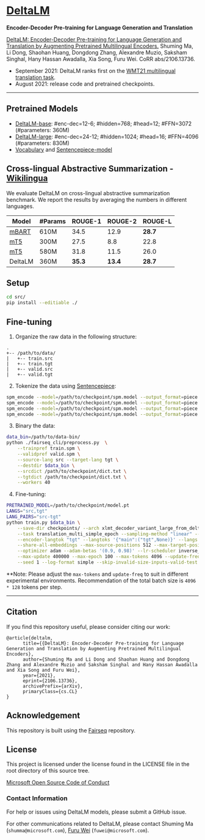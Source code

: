 # [DeltaLM](https://arxiv.org/abs/2106.13736)

**Encoder-Decoder Pre-training for Language Generation and Translation** 

[DeltaLM: Encoder-Decoder Pre-training for Language Generation and Translation by Augmenting Pretrained Multilingual Encoders.](https://arxiv.org/abs/2106.13736) Shuming Ma, Li Dong, Shaohan Huang, Dongdong Zhang, Alexandre Muzio, Saksham Singhal, Hany Hassan Awadalla, Xia Song, Furu Wei. CoRR abs/2106.13736.

- September 2021: DeltaLM ranks first on the [WMT21 multilingual translation task](http://www.statmt.org/wmt21/large-scale-multilingual-translation-task.html).
- August 2021: release code and pretrained checkpoints.

---

## Pretrained Models

- [DeltaLM-base](https://deltalm.blob.core.windows.net/deltalm/deltalm-base.pt): #enc-dec=12-6; #hidden=768; #head=12; #FFN=3072 (#parameters: 360M)
- [DeltaLM-large](https://deltalm.blob.core.windows.net/deltalm/deltalm-large.pt): #enc-dec=24-12; #hidden=1024; #head=16; #FFN=4096 (#parameters: 830M)
- [Vocabulary](https://deltalm.blob.core.windows.net/deltalm/dict.txt) and [Sentencepiece-model](https://deltalm.blob.core.windows.net/deltalm/spm.model)


## Cross-lingual Abstractive Summarization - [Wikilingua](https://arxiv.org/abs/2010.03093)

We evaluate DeltaLM on cross-lingual abstractive summarization benchmark. We report the results by averaging the numbers in different languages. 

|   Model   |   #Params   |  ROUGE-1  |  ROUGE-2  |  ROUGE-L  |
|-----------|-------------|-----------|-----------|-----------|
| [mBART](https://arxiv.org/abs/2001.08210)     | 610M        | 34.5      | 12.9      | **28.7**      |
| [mT5](https://arxiv.org/abs/2010.11934)       | 300M        | 27.5      | 8.8       | 22.8      |
| [mT5](https://arxiv.org/abs/2010.11934)       | 580M        | 31.8      | 11.5      | 26.0      |
| DeltaLM   | 360M        | **35.3**      | **13.4**      | **28.7**      |


## Setup

```bash
cd src/
pip install --editiable ./
```

## Fine-tuning

1. Organize the raw data in the following structure:
```
.
+-- /path/to/data/
|   +-- train.src
|   +-- train.tgt
|   +-- valid.src
|   +-- valid.tgt
```

2. Tokenize the data using [Sentencepiece](https://github.com/google/sentencepiece):

```bash
spm_encode --model=/path/to/checkpoint/spm.model --output_format=piece < train.src > train.spm.src
spm_encode --model=/path/to/checkpoint/spm.model --output_format=piece < train.tgt > train.spm.tgt
spm_encode --model=/path/to/checkpoint/spm.model --output_format=piece < valid.src > valid.spm.src
spm_encode --model=/path/to/checkpoint/spm.model --output_format=piece < valid.tgt > valid.spm.tgt
```

3. Binary the data:

```bash
data_bin=/path/to/data-bin/
python ./fairseq_cli/preprocess.py  \
    --trainpref train.spm \
    --validpref valid.spm \
    --source-lang src --target-lang tgt \
    --destdir $data_bin \
    --srcdict /path/to/checkpoint/dict.txt \
    --tgtdict /path/to/checkpoint/dict.txt \
    --workers 40
```

4. Fine-tuning:

```bash
PRETRAINED_MODEL=/path/to/checkpoint/model.pt
LANGS="src,tgt"
LANG_PAIRS="src-tgt"
python train.py $data_bin \
    --save-dir checkpoints/ --arch xlmt_decoder_variant_large_from_deltalm_postnorm --pretrained-deltalm-checkpoint $PRETRAINED_MODEL --init-encoder-only --init-decoder-only --variant addffn \
    --task translation_multi_simple_epoch --sampling-method "linear" --sampling-temperature 5.0 --min-sampling-temperature 1.0 --warmup-epoch 5 \
    --encoder-langtok "tgt" --langtoks '{"main":("tgt",None)}' --langs $LANGS --lang-pairs $LANG_PAIRS \
    --share-all-embeddings --max-source-positions 512 --max-target-positions 512 --criterion label_smoothed_cross_entropy --label-smoothing 0.1 \
    --optimizer adam --adam-betas '(0.9, 0.98)' --lr-scheduler inverse_sqrt --lr 1e-4 --warmup-init-lr 1e-07 --stop-min-lr 1e-09 --warmup-updates 4000 \
    --max-update 400000 --max-epoch 100 --max-tokens 4096 --update-freq 1 \
    --seed 1 --log-format simple --skip-invalid-size-inputs-valid-test --ddp-backend=no_c10d
```
**Note: Please adjust the `max-tokens` and `update-freq` to suit in different experimental environments. Recommendation of the total batch size is `4096 * 128` tokens per step.

---

## Citation

If you find this repository useful, please consider citing our work:
```
@article{deltalm,
      title={{DeltaLM}: Encoder-Decoder Pre-training for Language Generation and Translation by Augmenting Pretrained Multilingual Encoders}, 
      author={Shuming Ma and Li Dong and Shaohan Huang and Dongdong Zhang and Alexandre Muzio and Saksham Singhal and Hany Hassan Awadalla and Xia Song and Furu Wei},
      year={2021},
      eprint={2106.13736},
      archivePrefix={arXiv},
      primaryClass={cs.CL}
}
```

## Acknowledgement

This repository is built using the [Fairseq](https://github.com/pytorch/fairseq) repository.

## License
This project is licensed under the license found in the LICENSE file in the root directory of this source tree.

[Microsoft Open Source Code of Conduct](https://opensource.microsoft.com/codeofconduct)

### Contact Information

For help or issues using DeltaLM models, please submit a GitHub issue.

For other communications related to DeltaLM, please contact Shuming Ma (`shumma@microsoft.com`), [Furu Wei](http://gitnlp.org/) (`fuwei@microsoft.com`).